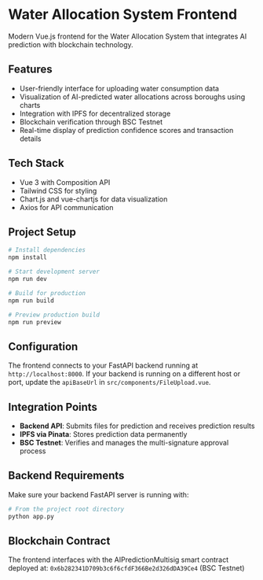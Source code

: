 # Water Allocation System Frontend

Modern Vue.js frontend for the Water Allocation System that integrates AI prediction with blockchain technology.

## Features

- User-friendly interface for uploading water consumption data
- Visualization of AI-predicted water allocations across boroughs using charts
- Integration with IPFS for decentralized storage
- Blockchain verification through BSC Testnet
- Real-time display of prediction confidence scores and transaction details

## Tech Stack

- Vue 3 with Composition API
- Tailwind CSS for styling
- Chart.js and vue-chartjs for data visualization
- Axios for API communication

## Project Setup

```sh
# Install dependencies
npm install

# Start development server
npm run dev

# Build for production
npm run build

# Preview production build
npm run preview
```

## Configuration

The frontend connects to your FastAPI backend running at `http://localhost:8000`. If your backend is running on a different host or port, update the `apiBaseUrl` in `src/components/FileUpload.vue`.

## Integration Points

- **Backend API**: Submits files for prediction and receives prediction results
- **IPFS via Pinata**: Stores prediction data permanently
- **BSC Testnet**: Verifies and manages the multi-signature approval process

## Backend Requirements

Make sure your backend FastAPI server is running with:

```sh
# From the project root directory
python app.py
```

## Blockchain Contract

The frontend interfaces with the AIPredictionMultisig smart contract deployed at:
`0x6b282341D709b3c6f6cfdF366Be2d326dDA39Ce4` (BSC Testnet)
